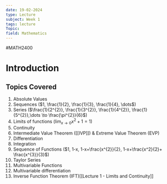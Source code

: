 ```yaml
---
date: 19-02-2024
type: Lecture
subject: Week 1
tags: lecture
Topic:
field: Mathematics
---
```

#MATH2400

# Introduction

## Topics Covered
1. Absolute Values
2. Sequences ($1, \frac{1}{2}, \frac{1}{3}, \frac{1}{4}, \dots$)
3. Series ($\frac{1}{2^{2}}, \frac{1}{3^{2}}, \frac{1}{4^{2}}, \frac{1}{5^{2}},\dots \to \frac{\pi^{2}}{6}$)
4. Limits of functions ($\lim_{ x \to 0 }x^2+1=1$)
5. Continuity
6. Intermediate Value Theorem ([[IVP]]) & Extreme Value Theorem (EVP)
7. Differentiation
8. Integration
9. Sequence of Functions ($1, 1-x, 1-x+\frac{x^{2}}{2}, 1-x+\frac{x^2}{2}+ \frac{x^{3}}{3}$)
10. Taylor Series
11. Multivariable Functions
12. Multivariable differentiation
13. Inverse Function Theorem (IFT)[[Lecture 1 - Limits and Continuity]]